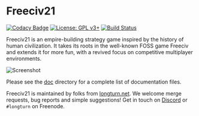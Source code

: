 Freeciv21
=========

[![Codacy Badge](https://api.codacy.com/project/badge/Grade/5963b2222b88430b8ba0055e70d50ab5)](https://app.codacy.com/gh/longturn/freeciv21?utm_source=github.com&utm_medium=referral&utm_content=longturn/freeciv21&utm_campaign=Badge_Grade_Settings)
[![License: GPL v3+](https://img.shields.io/badge/License-GPLv3%2B-blue)](https://www.gnu.org/licenses/gpl-3.0.en.html) [![Build Status](https://travis-ci.org/longturn/freeciv21.svg?branch=master)](https://travis-ci.org/longturn/freeciv21)

Freeciv21 is an empire-building strategy game inspired by the history of human civilization. It takes its roots in the well-known FOSS game Freeciv and extends it for more fun, with a revived focus on competitive multiplayer environments.

![Screenshot](https://github.com/longturn/freeciv21/raw/master/data/screenshot.png)

Please see the [doc](doc) directory for a complete list of documentation files.

Freeciv21 is maintained by folks from [longturn.net](https://longturn.net). We welcome merge requests, bug reports and simple suggestions! Get in touch on [Discord](https://discord.gg/98krqGm) or `#longturn` on Freenode.
